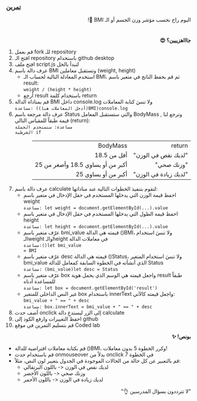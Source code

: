 <p dir="rtl">
<h3><a href="https://github.com/kuwaitcodes/KC-web-cw-7">تمرين </a></h3></p>


<p dir="rtl">
اليوم راح نحسب مؤشر وزن الجسم أو الـ BMI 📏!</p>
<h1></h1>
<p dir="rtl">
 <strong>جاااهزييين؟ 😍</strong></p>




1. قم بعمل fork للـ repository
2. افتح الـ repository باستخدام github desktop
3. افتح ملف script.js لتبدأ بالحل
4. عرف دالة باسم BMI وتستقبل معاملين (weight, height)
    - استخدم المعادلة التالية لحساب الـ BMI، ثم قم بحفظ الناتج في متغير باسم result:
    <br><code>weight / (height * height)</code>
    - أرجِع result باستخدام كلمة return
5. قم بمناداة الدالة BMI داخل console.log ولا تنسَ كتابة المعاملات
<br><code>مساعدة: ((أدخل المعاملات هنا)BMI)console.log</code>
6. عرف دالة مرجعة باسم Status والتي ستستقبل المعامل BodyMass , وترجع لنا قيمة طبقاً للمقياس التالي (return):
<br><code>مساعدة: ستستخدم الجملة الشرطية if</code>
<div dir="rtl">
  <table>
    <tr><td>return</td><td> BodyMass </td></tr>
    <tr><td>"لديك نقص في الوزن"</td><td>أقل من 18.5</td></tr>
    <tr><td>"وزنك صحي"</td><td>أكبر من أو يساوي 18.5 وأصغر من 25</td></tr>
    <tr><td>"لديك زيادة في الوزن"</td><td>أكبر من أو يساوي 25</td></tr>
  </table>
</div>
<p dir="rtl">
    
7. عرف دالة باسم calculate لتقوم بتنفيذ الخطوات التالية عند مناداتها:
    - احفظ قيمة الوزن التي يدخلها المستخدم في حقل الإدخال في متغير باسم weight
    <br />`مساعدة: let weight = document.getElementById(...).value`
    - احفظ قيمة الطول التي يدخلها المستخدم في حقل الإدخال في متغير باسم height
   <br />`مساعدة: let height = document.getElementById(...).value`
    - عرّف متغير باسم bmi_value قيمته هي الدالة ()BMI، ولا تنسَ استخدام الـweight والـheight في معاملات الدالة
    <br> <code>مساعدة:()let bmi_value = BMI</code>
    - عرّف متغير باسم desc قيمته هي الدالة ()Status، ولا تنسَ استخدام المتغير bmi_value الذي أنشأته في الخطوة السابقة كمعامل للدالة Status
        <br> <code>مساعدة: (bmi_value)let desc = Status</code>
    - عرّف متغير باسم box واجعل قيمته هي الوسم الذي يحمل هوية result طبقاً للمساعدة أدناه
    <br />`مساعدة: let box = document.getElementById('result')`
    - غير النص الداخلي للمتغير box باستخدام innerText واجعل قيمته كالآتي:
    <br/>`bmi_value + " == " + desc`
    <br/>`مساعدة: box.innerText = bmi_value + " == " + desc`
8. أضف حدث onclick إلى الزر ليستدعِ دالة calculate
9. احفظ التغييرات وارفع الكود إلى github
10. قم بتسليم التمرين في موقع Coded lab

</p>

 <p dir="rtl">
<strong>بونص! ✨</strong></p>

- قم بكتابة معاملات افتراضية للدالة ()BMI، وكرر الخطوة 5 بدون معاملات!
- قم باستخدام حدث onmouseover بدلاً من onclick في الخطوة 7
- قم بالتعبير عن كل حالة من الحالات الموجودة في الجدول بتغيير لون النص، مثلاً: 
    - لديك نقص في الوزن  <- باللون البرتقالي
    - وزنك صحي <- باللون الأخضر
    - لديك زيادة في الوزن <- باللون الأحمر
 <p dir="rtl">
 "لا تترددون بسؤال المدرسين 👌"
</p>




